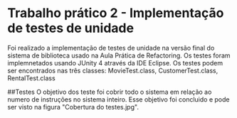 # Trabalho prático 2 - Implementação de testes de unidade
Foi realizado a implementação de testes de unidade na versão final do sistema de biblioteca usado na Aula Prática de Refactoring. Os testes foram implemnetados usando JUnity 4 através da IDE Eclipse.
Os testes podem ser encontrados nas três classes: MovieTest.class, CustomerTest.class, RentalTest.class

##Testes
O objetivo dos teste foi cobrir todo o sistema em relação ao numero de instruções no sistema inteiro. Esse objetivo foi concluido e pode ser visto na figura "Cobertura do testes.jpg". 
